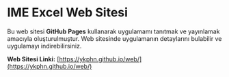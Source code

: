 # IME Excel Web Sitesi

Bu web sitesi **GitHub Pages** kullanarak uygulamamı tanıtmak ve yayınlamak amacıyla oluşturulmuştur. Web sitesinde uygulamanın detaylarını bulabilir ve uygulamayı indirebilirsiniz.

**Web Sitesi Linki:** [https://ykphn.github.io/web/](https://ykphn.github.io/web/)
